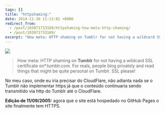 ```yaml
---
tags: []
title: "httpshaming:"
date: 2014-11-30 11:13:01 +0000
redirect_from:
  - /post/103971733169/httpshaming-how-meta-http-shaming/
  - /post/103971733169/
excerpt: "How meta: HTTP shaming on Tumblr for not having a wildcard SSL certificate on*.tumblr.com. For reals, people blog privately and read things that might be quite personal on Tumblr. SSL please!"
---
```


![](https://41.media.tumblr.com/975807338c327b30ab35e7bb221a0d95/tumblr_naf52uQHne1tjflgfo1_1280.jpg)

> How meta: HTTP shaming on **Tumblr** for not having a wildcard SSL
> certificate on\*.tumblr.com. For reals, people blog privately and read
> things that might be quite personal on Tumblr. SSL please!

No meu caso, onde eu iria precisar do CloudFlare, não adianta nada se o
Tumblr não implementar https já que o conteúdo continuaria sendo
transmitido via http do Tumblr até o CloudFlare.

**Edição de 11/09/2005:** agora que o site está hospedado no GitHub Pages o site finalmente tem HTTPS.

